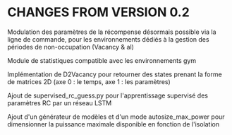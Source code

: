 # CHANGES FROM VERSION 0.2

Modulation des paramètres de la récompense désormais possible via la ligne de commande, pour les environnements dédiés à la gestion des périodes de non-occupation (Vacancy & al)

Module de statistiques compatible avec les environnements gym

Implémentation de D2Vacancy pour retourner des states prenant la forme de matrices 2D (axe 0 : le temps, axe 1 : les paramètres)

Ajout de supervised_rc_guess.py pour l'apprentissage supervisé des paramètres RC par un réseau LSTM

Ajout d'un générateur de modèles et d'un mode autosize_max_power pour dimensionner la puissance maximale disponible en fonction de l'isolation
